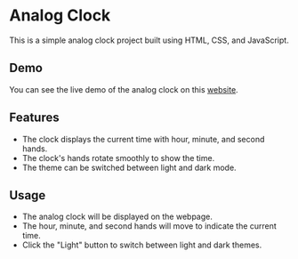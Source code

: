 # Analog Clock

This is a simple analog clock project built using HTML, CSS, and JavaScript.

## Demo

You can see the live demo of the analog clock on this [website](https://syed1811.github.io/Analog_Clock/).

## Features

- The clock displays the current time with hour, minute, and second hands.
- The clock's hands rotate smoothly to show the time.
- The theme can be switched between light and dark mode.

## Usage

- The analog clock will be displayed on the webpage.
- The hour, minute, and second hands will move to indicate the current time.
- Click the "Light" button to switch between light and dark themes.
